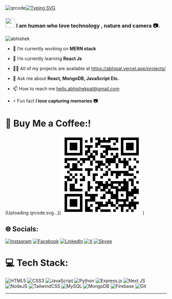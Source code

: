 ![qrcode](https://github.com/user-attachments/assets/8ca95f5e-e38f-46d7-98c1-d44a63b19df2)[![Typing SVG](https://readme-typing-svg.herokuapp.com?font=Fira+Code&weight=900&size=166&pause=1000&color=1A50BC&background=00DC0000&center=true&vCenter=true&random=true&width=7500&height=450&lines=Hi%2C+I'm+Abhishek+Pal+and+I+have+interests+in+Mern+and+AI+related+concepts)](https://git.io/typing-svg)

<h3 align="left"><img src="https://github.com/TheDudeThatCode/TheDudeThatCode/blob/master/Assets/Hi.gif" width="30">
  I am human who love technology , nature and camera 📷.</h3>

<p align="left"> <img src="https://komarev.com/ghpvc/?username=abhisheknys&label=Profile%20views&color=0e75b6&style=flat" alt="abhishek" /> </p>

- 🔭 I’m currently working on **MERN stack**

- 🌱 I’m currently learning **React Js**

- 👨‍💻 All of my projects are available at https://abhipal.vercel.app/projects/ 

- 💬 Ask me about **React, MongoDB, JavaScript Etc.**

- 📫 How to reach me  hello.abhishekpal@gmail.com

- ⚡ Fun fact **I love capturing memories 📷**



# 🍵 Buy Me a Coffee:!
[Uploading qrcode.svg…](<?xml version="1.0" standalone="no"?>
<svg xmlns="http://www.w3.org/2000/svg" version="1.1" width="248" height="248">
	<!-- Created with https://api.qrserver.com (QR Code API, see goQR.me/api for information) -->
	<title>QR Code</title>
	<desc>https://buymeacoffee.com/abhisheknys</desc>
	<rect style="fill:rgb(255, 255, 255);fill-opacity:1" x="0" y="0" width="248" height="248" />
	<g id="elements">
		<path style="fill:rgb(0, 0, 0)" d="M 8,8 l 8,0 0,8 -8,0 z M 16,8 l 8,0 0,8 -8,0 z M 24,8 l 8,0 0,8 -8,0 z M 32,8 l 8,0 0,8 -8,0 z M 40,8 l 8,0 0,8 -8,0 z M 48,8 l 8,0 0,8 -8,0 z M 56,8 l 8,0 0,8 -8,0 z M 88,8 l 8,0 0,8 -8,0 z M 104,8 l 8,0 0,8 -8,0 z M 112,8 l 8,0 0,8 -8,0 z M 128,8 l 8,0 0,8 -8,0 z M 144,8 l 8,0 0,8 -8,0 z M 152,8 l 8,0 0,8 -8,0 z M 160,8 l 8,0 0,8 -8,0 z M 168,8 l 8,0 0,8 -8,0 z M 184,8 l 8,0 0,8 -8,0 z M 192,8 l 8,0 0,8 -8,0 z M 200,8 l 8,0 0,8 -8,0 z M 208,8 l 8,0 0,8 -8,0 z M 216,8 l 8,0 0,8 -8,0 z M 224,8 l 8,0 0,8 -8,0 z M 232,8 l 8,0 0,8 -8,0 z M 8,16 l 8,0 0,8 -8,0 z M 56,16 l 8,0 0,8 -8,0 z M 72,16 l 8,0 0,8 -8,0 z M 88,16 l 8,0 0,8 -8,0 z M 112,16 l 8,0 0,8 -8,0 z M 120,16 l 8,0 0,8 -8,0 z M 128,16 l 8,0 0,8 -8,0 z M 136,16 l 8,0 0,8 -8,0 z M 144,16 l 8,0 0,8 -8,0 z M 168,16 l 8,0 0,8 -8,0 z M 184,16 l 8,0 0,8 -8,0 z M 232,16 l 8,0 0,8 -8,0 z M 8,24 l 8,0 0,8 -8,0 z M 24,24 l 8,0 0,8 -8,0 z M 32,24 l 8,0 0,8 -8,0 z M 40,24 l 8,0 0,8 -8,0 z M 56,24 l 8,0 0,8 -8,0 z M 104,24 l 8,0 0,8 -8,0 z M 112,24 l 8,0 0,8 -8,0 z M 160,24 l 8,0 0,8 -8,0 z M 184,24 l 8,0 0,8 -8,0 z M 200,24 l 8,0 0,8 -8,0 z M 208,24 l 8,0 0,8 -8,0 z M 216,24 l 8,0 0,8 -8,0 z M 232,24 l 8,0 0,8 -8,0 z M 8,32 l 8,0 0,8 -8,0 z M 24,32 l 8,0 0,8 -8,0 z M 32,32 l 8,0 0,8 -8,0 z M 40,32 l 8,0 0,8 -8,0 z M 56,32 l 8,0 0,8 -8,0 z M 72,32 l 8,0 0,8 -8,0 z M 80,32 l 8,0 0,8 -8,0 z M 88,32 l 8,0 0,8 -8,0 z M 104,32 l 8,0 0,8 -8,0 z M 120,32 l 8,0 0,8 -8,0 z M 128,32 l 8,0 0,8 -8,0 z M 136,32 l 8,0 0,8 -8,0 z M 144,32 l 8,0 0,8 -8,0 z M 184,32 l 8,0 0,8 -8,0 z M 200,32 l 8,0 0,8 -8,0 z M 208,32 l 8,0 0,8 -8,0 z M 216,32 l 8,0 0,8 -8,0 z M 232,32 l 8,0 0,8 -8,0 z M 8,40 l 8,0 0,8 -8,0 z M 24,40 l 8,0 0,8 -8,0 z M 32,40 l 8,0 0,8 -8,0 z M 40,40 l 8,0 0,8 -8,0 z M 56,40 l 8,0 0,8 -8,0 z M 80,40 l 8,0 0,8 -8,0 z M 136,40 l 8,0 0,8 -8,0 z M 144,40 l 8,0 0,8 -8,0 z M 152,40 l 8,0 0,8 -8,0 z M 160,40 l 8,0 0,8 -8,0 z M 168,40 l 8,0 0,8 -8,0 z M 184,40 l 8,0 0,8 -8,0 z M 200,40 l 8,0 0,8 -8,0 z M 208,40 l 8,0 0,8 -8,0 z M 216,40 l 8,0 0,8 -8,0 z M 232,40 l 8,0 0,8 -8,0 z M 8,48 l 8,0 0,8 -8,0 z M 56,48 l 8,0 0,8 -8,0 z M 72,48 l 8,0 0,8 -8,0 z M 80,48 l 8,0 0,8 -8,0 z M 96,48 l 8,0 0,8 -8,0 z M 104,48 l 8,0 0,8 -8,0 z M 128,48 l 8,0 0,8 -8,0 z M 136,48 l 8,0 0,8 -8,0 z M 184,48 l 8,0 0,8 -8,0 z M 232,48 l 8,0 0,8 -8,0 z M 8,56 l 8,0 0,8 -8,0 z M 16,56 l 8,0 0,8 -8,0 z M 24,56 l 8,0 0,8 -8,0 z M 32,56 l 8,0 0,8 -8,0 z M 40,56 l 8,0 0,8 -8,0 z M 48,56 l 8,0 0,8 -8,0 z M 56,56 l 8,0 0,8 -8,0 z M 72,56 l 8,0 0,8 -8,0 z M 88,56 l 8,0 0,8 -8,0 z M 104,56 l 8,0 0,8 -8,0 z M 120,56 l 8,0 0,8 -8,0 z M 136,56 l 8,0 0,8 -8,0 z M 152,56 l 8,0 0,8 -8,0 z M 168,56 l 8,0 0,8 -8,0 z M 184,56 l 8,0 0,8 -8,0 z M 192,56 l 8,0 0,8 -8,0 z M 200,56 l 8,0 0,8 -8,0 z M 208,56 l 8,0 0,8 -8,0 z M 216,56 l 8,0 0,8 -8,0 z M 224,56 l 8,0 0,8 -8,0 z M 232,56 l 8,0 0,8 -8,0 z M 80,64 l 8,0 0,8 -8,0 z M 88,64 l 8,0 0,8 -8,0 z M 96,64 l 8,0 0,8 -8,0 z M 120,64 l 8,0 0,8 -8,0 z M 128,64 l 8,0 0,8 -8,0 z M 160,64 l 8,0 0,8 -8,0 z M 168,64 l 8,0 0,8 -8,0 z M 8,72 l 8,0 0,8 -8,0 z M 16,72 l 8,0 0,8 -8,0 z M 24,72 l 8,0 0,8 -8,0 z M 32,72 l 8,0 0,8 -8,0 z M 40,72 l 8,0 0,8 -8,0 z M 56,72 l 8,0 0,8 -8,0 z M 64,72 l 8,0 0,8 -8,0 z M 72,72 l 8,0 0,8 -8,0 z M 80,72 l 8,0 0,8 -8,0 z M 96,72 l 8,0 0,8 -8,0 z M 136,72 l 8,0 0,8 -8,0 z M 144,72 l 8,0 0,8 -8,0 z M 152,72 l 8,0 0,8 -8,0 z M 160,72 l 8,0 0,8 -8,0 z M 176,72 l 8,0 0,8 -8,0 z M 192,72 l 8,0 0,8 -8,0 z M 208,72 l 8,0 0,8 -8,0 z M 224,72 l 8,0 0,8 -8,0 z M 8,80 l 8,0 0,8 -8,0 z M 48,80 l 8,0 0,8 -8,0 z M 64,80 l 8,0 0,8 -8,0 z M 88,80 l 8,0 0,8 -8,0 z M 104,80 l 8,0 0,8 -8,0 z M 112,80 l 8,0 0,8 -8,0 z M 120,80 l 8,0 0,8 -8,0 z M 136,80 l 8,0 0,8 -8,0 z M 144,80 l 8,0 0,8 -8,0 z M 152,80 l 8,0 0,8 -8,0 z M 160,80 l 8,0 0,8 -8,0 z M 176,80 l 8,0 0,8 -8,0 z M 184,80 l 8,0 0,8 -8,0 z M 192,80 l 8,0 0,8 -8,0 z M 200,80 l 8,0 0,8 -8,0 z M 232,80 l 8,0 0,8 -8,0 z M 16,88 l 8,0 0,8 -8,0 z M 32,88 l 8,0 0,8 -8,0 z M 40,88 l 8,0 0,8 -8,0 z M 56,88 l 8,0 0,8 -8,0 z M 88,88 l 8,0 0,8 -8,0 z M 112,88 l 8,0 0,8 -8,0 z M 120,88 l 8,0 0,8 -8,0 z M 128,88 l 8,0 0,8 -8,0 z M 144,88 l 8,0 0,8 -8,0 z M 168,88 l 8,0 0,8 -8,0 z M 192,88 l 8,0 0,8 -8,0 z M 200,88 l 8,0 0,8 -8,0 z M 8,96 l 8,0 0,8 -8,0 z M 16,96 l 8,0 0,8 -8,0 z M 32,96 l 8,0 0,8 -8,0 z M 40,96 l 8,0 0,8 -8,0 z M 104,96 l 8,0 0,8 -8,0 z M 112,96 l 8,0 0,8 -8,0 z M 136,96 l 8,0 0,8 -8,0 z M 168,96 l 8,0 0,8 -8,0 z M 192,96 l 8,0 0,8 -8,0 z M 208,96 l 8,0 0,8 -8,0 z M 224,96 l 8,0 0,8 -8,0 z M 24,104 l 8,0 0,8 -8,0 z M 32,104 l 8,0 0,8 -8,0 z M 40,104 l 8,0 0,8 -8,0 z M 48,104 l 8,0 0,8 -8,0 z M 56,104 l 8,0 0,8 -8,0 z M 72,104 l 8,0 0,8 -8,0 z M 80,104 l 8,0 0,8 -8,0 z M 88,104 l 8,0 0,8 -8,0 z M 104,104 l 8,0 0,8 -8,0 z M 120,104 l 8,0 0,8 -8,0 z M 144,104 l 8,0 0,8 -8,0 z M 208,104 l 8,0 0,8 -8,0 z M 216,104 l 8,0 0,8 -8,0 z M 16,112 l 8,0 0,8 -8,0 z M 80,112 l 8,0 0,8 -8,0 z M 136,112 l 8,0 0,8 -8,0 z M 152,112 l 8,0 0,8 -8,0 z M 160,112 l 8,0 0,8 -8,0 z M 168,112 l 8,0 0,8 -8,0 z M 176,112 l 8,0 0,8 -8,0 z M 184,112 l 8,0 0,8 -8,0 z M 192,112 l 8,0 0,8 -8,0 z M 200,112 l 8,0 0,8 -8,0 z M 232,112 l 8,0 0,8 -8,0 z M 24,120 l 8,0 0,8 -8,0 z M 40,120 l 8,0 0,8 -8,0 z M 56,120 l 8,0 0,8 -8,0 z M 80,120 l 8,0 0,8 -8,0 z M 96,120 l 8,0 0,8 -8,0 z M 104,120 l 8,0 0,8 -8,0 z M 128,120 l 8,0 0,8 -8,0 z M 136,120 l 8,0 0,8 -8,0 z M 152,120 l 8,0 0,8 -8,0 z M 168,120 l 8,0 0,8 -8,0 z M 176,120 l 8,0 0,8 -8,0 z M 192,120 l 8,0 0,8 -8,0 z M 200,120 l 8,0 0,8 -8,0 z M 208,120 l 8,0 0,8 -8,0 z M 216,120 l 8,0 0,8 -8,0 z M 8,128 l 8,0 0,8 -8,0 z M 16,128 l 8,0 0,8 -8,0 z M 32,128 l 8,0 0,8 -8,0 z M 64,128 l 8,0 0,8 -8,0 z M 96,128 l 8,0 0,8 -8,0 z M 120,128 l 8,0 0,8 -8,0 z M 168,128 l 8,0 0,8 -8,0 z M 224,128 l 8,0 0,8 -8,0 z M 16,136 l 8,0 0,8 -8,0 z M 24,136 l 8,0 0,8 -8,0 z M 40,136 l 8,0 0,8 -8,0 z M 56,136 l 8,0 0,8 -8,0 z M 64,136 l 8,0 0,8 -8,0 z M 96,136 l 8,0 0,8 -8,0 z M 144,136 l 8,0 0,8 -8,0 z M 192,136 l 8,0 0,8 -8,0 z M 208,136 l 8,0 0,8 -8,0 z M 216,136 l 8,0 0,8 -8,0 z M 8,144 l 8,0 0,8 -8,0 z M 40,144 l 8,0 0,8 -8,0 z M 80,144 l 8,0 0,8 -8,0 z M 104,144 l 8,0 0,8 -8,0 z M 112,144 l 8,0 0,8 -8,0 z M 120,144 l 8,0 0,8 -8,0 z M 136,144 l 8,0 0,8 -8,0 z M 152,144 l 8,0 0,8 -8,0 z M 160,144 l 8,0 0,8 -8,0 z M 168,144 l 8,0 0,8 -8,0 z M 176,144 l 8,0 0,8 -8,0 z M 184,144 l 8,0 0,8 -8,0 z M 192,144 l 8,0 0,8 -8,0 z M 200,144 l 8,0 0,8 -8,0 z M 216,144 l 8,0 0,8 -8,0 z M 232,144 l 8,0 0,8 -8,0 z M 8,152 l 8,0 0,8 -8,0 z M 24,152 l 8,0 0,8 -8,0 z M 32,152 l 8,0 0,8 -8,0 z M 56,152 l 8,0 0,8 -8,0 z M 80,152 l 8,0 0,8 -8,0 z M 112,152 l 8,0 0,8 -8,0 z M 120,152 l 8,0 0,8 -8,0 z M 128,152 l 8,0 0,8 -8,0 z M 136,152 l 8,0 0,8 -8,0 z M 144,152 l 8,0 0,8 -8,0 z M 152,152 l 8,0 0,8 -8,0 z M 176,152 l 8,0 0,8 -8,0 z M 192,152 l 8,0 0,8 -8,0 z M 200,152 l 8,0 0,8 -8,0 z M 216,152 l 8,0 0,8 -8,0 z M 8,160 l 8,0 0,8 -8,0 z M 24,160 l 8,0 0,8 -8,0 z M 32,160 l 8,0 0,8 -8,0 z M 80,160 l 8,0 0,8 -8,0 z M 88,160 l 8,0 0,8 -8,0 z M 104,160 l 8,0 0,8 -8,0 z M 112,160 l 8,0 0,8 -8,0 z M 128,160 l 8,0 0,8 -8,0 z M 136,160 l 8,0 0,8 -8,0 z M 152,160 l 8,0 0,8 -8,0 z M 160,160 l 8,0 0,8 -8,0 z M 168,160 l 8,0 0,8 -8,0 z M 184,160 l 8,0 0,8 -8,0 z M 192,160 l 8,0 0,8 -8,0 z M 200,160 l 8,0 0,8 -8,0 z M 224,160 l 8,0 0,8 -8,0 z M 8,168 l 8,0 0,8 -8,0 z M 24,168 l 8,0 0,8 -8,0 z M 32,168 l 8,0 0,8 -8,0 z M 40,168 l 8,0 0,8 -8,0 z M 48,168 l 8,0 0,8 -8,0 z M 56,168 l 8,0 0,8 -8,0 z M 80,168 l 8,0 0,8 -8,0 z M 104,168 l 8,0 0,8 -8,0 z M 120,168 l 8,0 0,8 -8,0 z M 128,168 l 8,0 0,8 -8,0 z M 144,168 l 8,0 0,8 -8,0 z M 168,168 l 8,0 0,8 -8,0 z M 176,168 l 8,0 0,8 -8,0 z M 184,168 l 8,0 0,8 -8,0 z M 192,168 l 8,0 0,8 -8,0 z M 200,168 l 8,0 0,8 -8,0 z M 216,168 l 8,0 0,8 -8,0 z M 224,168 l 8,0 0,8 -8,0 z M 232,168 l 8,0 0,8 -8,0 z M 72,176 l 8,0 0,8 -8,0 z M 136,176 l 8,0 0,8 -8,0 z M 144,176 l 8,0 0,8 -8,0 z M 152,176 l 8,0 0,8 -8,0 z M 168,176 l 8,0 0,8 -8,0 z M 200,176 l 8,0 0,8 -8,0 z M 208,176 l 8,0 0,8 -8,0 z M 216,176 l 8,0 0,8 -8,0 z M 224,176 l 8,0 0,8 -8,0 z M 232,176 l 8,0 0,8 -8,0 z M 8,184 l 8,0 0,8 -8,0 z M 16,184 l 8,0 0,8 -8,0 z M 24,184 l 8,0 0,8 -8,0 z M 32,184 l 8,0 0,8 -8,0 z M 40,184 l 8,0 0,8 -8,0 z M 48,184 l 8,0 0,8 -8,0 z M 56,184 l 8,0 0,8 -8,0 z M 72,184 l 8,0 0,8 -8,0 z M 80,184 l 8,0 0,8 -8,0 z M 88,184 l 8,0 0,8 -8,0 z M 96,184 l 8,0 0,8 -8,0 z M 104,184 l 8,0 0,8 -8,0 z M 128,184 l 8,0 0,8 -8,0 z M 152,184 l 8,0 0,8 -8,0 z M 160,184 l 8,0 0,8 -8,0 z M 168,184 l 8,0 0,8 -8,0 z M 184,184 l 8,0 0,8 -8,0 z M 200,184 l 8,0 0,8 -8,0 z M 208,184 l 8,0 0,8 -8,0 z M 216,184 l 8,0 0,8 -8,0 z M 8,192 l 8,0 0,8 -8,0 z M 56,192 l 8,0 0,8 -8,0 z M 88,192 l 8,0 0,8 -8,0 z M 96,192 l 8,0 0,8 -8,0 z M 120,192 l 8,0 0,8 -8,0 z M 128,192 l 8,0 0,8 -8,0 z M 152,192 l 8,0 0,8 -8,0 z M 160,192 l 8,0 0,8 -8,0 z M 168,192 l 8,0 0,8 -8,0 z M 200,192 l 8,0 0,8 -8,0 z M 224,192 l 8,0 0,8 -8,0 z M 8,200 l 8,0 0,8 -8,0 z M 24,200 l 8,0 0,8 -8,0 z M 32,200 l 8,0 0,8 -8,0 z M 40,200 l 8,0 0,8 -8,0 z M 56,200 l 8,0 0,8 -8,0 z M 72,200 l 8,0 0,8 -8,0 z M 80,200 l 8,0 0,8 -8,0 z M 88,200 l 8,0 0,8 -8,0 z M 96,200 l 8,0 0,8 -8,0 z M 144,200 l 8,0 0,8 -8,0 z M 168,200 l 8,0 0,8 -8,0 z M 176,200 l 8,0 0,8 -8,0 z M 184,200 l 8,0 0,8 -8,0 z M 192,200 l 8,0 0,8 -8,0 z M 200,200 l 8,0 0,8 -8,0 z M 216,200 l 8,0 0,8 -8,0 z M 8,208 l 8,0 0,8 -8,0 z M 24,208 l 8,0 0,8 -8,0 z M 32,208 l 8,0 0,8 -8,0 z M 40,208 l 8,0 0,8 -8,0 z M 56,208 l 8,0 0,8 -8,0 z M 72,208 l 8,0 0,8 -8,0 z M 104,208 l 8,0 0,8 -8,0 z M 112,208 l 8,0 0,8 -8,0 z M 120,208 l 8,0 0,8 -8,0 z M 136,208 l 8,0 0,8 -8,0 z M 144,208 l 8,0 0,8 -8,0 z M 152,208 l 8,0 0,8 -8,0 z M 168,208 l 8,0 0,8 -8,0 z M 192,208 l 8,0 0,8 -8,0 z M 208,208 l 8,0 0,8 -8,0 z M 216,208 l 8,0 0,8 -8,0 z M 224,208 l 8,0 0,8 -8,0 z M 232,208 l 8,0 0,8 -8,0 z M 8,216 l 8,0 0,8 -8,0 z M 24,216 l 8,0 0,8 -8,0 z M 32,216 l 8,0 0,8 -8,0 z M 40,216 l 8,0 0,8 -8,0 z M 56,216 l 8,0 0,8 -8,0 z M 72,216 l 8,0 0,8 -8,0 z M 88,216 l 8,0 0,8 -8,0 z M 112,216 l 8,0 0,8 -8,0 z M 120,216 l 8,0 0,8 -8,0 z M 128,216 l 8,0 0,8 -8,0 z M 136,216 l 8,0 0,8 -8,0 z M 152,216 l 8,0 0,8 -8,0 z M 160,216 l 8,0 0,8 -8,0 z M 176,216 l 8,0 0,8 -8,0 z M 184,216 l 8,0 0,8 -8,0 z M 192,216 l 8,0 0,8 -8,0 z M 200,216 l 8,0 0,8 -8,0 z M 208,216 l 8,0 0,8 -8,0 z M 216,216 l 8,0 0,8 -8,0 z M 224,216 l 8,0 0,8 -8,0 z M 8,224 l 8,0 0,8 -8,0 z M 56,224 l 8,0 0,8 -8,0 z M 72,224 l 8,0 0,8 -8,0 z M 80,224 l 8,0 0,8 -8,0 z M 104,224 l 8,0 0,8 -8,0 z M 112,224 l 8,0 0,8 -8,0 z M 168,224 l 8,0 0,8 -8,0 z M 184,224 l 8,0 0,8 -8,0 z M 208,224 l 8,0 0,8 -8,0 z M 224,224 l 8,0 0,8 -8,0 z M 8,232 l 8,0 0,8 -8,0 z M 16,232 l 8,0 0,8 -8,0 z M 24,232 l 8,0 0,8 -8,0 z M 32,232 l 8,0 0,8 -8,0 z M 40,232 l 8,0 0,8 -8,0 z M 48,232 l 8,0 0,8 -8,0 z M 56,232 l 8,0 0,8 -8,0 z M 72,232 l 8,0 0,8 -8,0 z M 80,232 l 8,0 0,8 -8,0 z M 88,232 l 8,0 0,8 -8,0 z M 104,232 l 8,0 0,8 -8,0 z M 120,232 l 8,0 0,8 -8,0 z M 128,232 l 8,0 0,8 -8,0 z M 136,232 l 8,0 0,8 -8,0 z M 144,232 l 8,0 0,8 -8,0 z M 160,232 l 8,0 0,8 -8,0 z M 184,232 l 8,0 0,8 -8,0 z M 200,232 l 8,0 0,8 -8,0 z M 216,232 l 8,0 0,8 -8,0 z " />
	</g>
</svg>
)


## 🌐 Socials:
[![Instagram](https://img.shields.io/badge/Instagram-%23E4405F.svg?logo=Instagram&logoColor=white)](https://instagram.com/abhisheknys) [![Facebook](https://img.shields.io/badge/Facebook-%0e7cc6.svg?logo=Facebook&logoColor=white)](https://facebook.com/abhisheknys) [![LinkedIn](https://img.shields.io/badge/LinkedIn-%230077B5.svg?logo=linkedin&logoColor=white)](https://linkedin.com/in/abhisheknys) [![X](https://img.shields.io/badge/X-black.svg?logo=X&logoColor=white)](https://x.com/abhisheknys) [![Skype](https://img.shields.io/badge/Skype-%23E4405F.svg?logo=Skype&logoColor=white)](https://skype.com/abhisheknys) 


# 💻 Tech Stack:
![HTML5](https://img.shields.io/badge/html5-%23E34F26.svg?style=flat&logo=html5&logoColor=white) ![CSS3](https://img.shields.io/badge/css3-%231572B6.svg?style=flat&logo=css3&logoColor=white) ![JavaScript](https://img.shields.io/badge/javascript-%23323330.svg?style=flat&logo=javascript&logoColor=%23F7DF1E) ![Python](https://img.shields.io/badge/typescript-%23007ACC.svg?style=flat&logo=typescript&logoColor=white) ![Express.js](https://img.shields.io/badge/express.js-%23404d59.svg?style=flat&logo=express&logoColor=%2361DAFB) ![Next JS](https://img.shields.io/badge/Next-black?style=flat&logo=next.js&logoColor=white) ![NodeJS](https://img.shields.io/badge/node.js-6DA55F?style=flat&logo=node.js&logoColor=white) ![TailwindCSS](https://img.shields.io/badge/tailwindcss-%2338B2AC.svg?style=flat&logo=tailwind-css&logoColor=white) ![MySQL](https://img.shields.io/badge/mysql-4479A1.svg?style=flat&logo=mysql&logoColor=white) ![MongoDB](https://img.shields.io/badge/MongoDB-%234ea94b.svg?style=flat&logo=mongodb&logoColor=white) ![Firebase](https://img.shields.io/badge/firebase-a08021?style=flat&logo=firebase&logoColor=ffcd34) ![Git](https://img.shields.io/badge/git-%23F05033.svg?style=flat&logo=git&logoColor=white)

---
